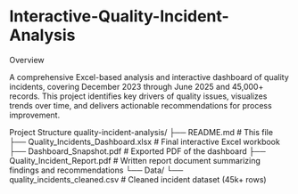 # Interactive-Quality-Incident-Analysis


Overview

A comprehensive Excel-based analysis and interactive dashboard of quality incidents, covering December 2023 through June 2025 and 45,000+ records. This project identifies key drivers of quality issues, visualizes trends over time, and delivers actionable recommendations for process improvement.

Project Structure
quality-incident-analysis/
├── README.md                         # This file
├── Quality_Incidents_Dashboard.xlsx  # Final interactive Excel workbook
├── Dashboard_Snapshot.pdf            # Exported PDF of the dashboard
├── Quality_Incident_Report.pdf       # Written report document summarizing findings and recommendations
└── Data/
    └── quality_incidents_cleaned.csv # Cleaned incident dataset (45k+ rows)
